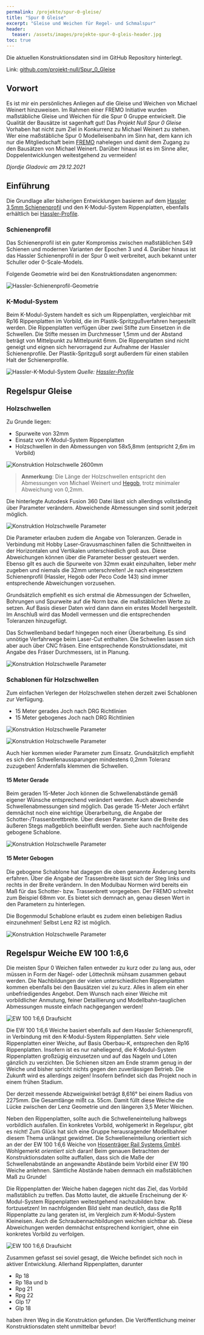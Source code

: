 ```yaml
---
permalink: /projekte/spur-0-gleise/
title: "Spur 0 Gleise"
excerpt: "Gleise und Weichen für Regel- und Schmalspur"
header:
  teaser: /assets/images/projekte-spur-0-gleis-header.jpg
toc: true
---
```

Die aktuellen Konstruktionsdaten sind im GitHub Repository hinterlegt.

Link: [github.com/projekt-null/Spur_0_Gleise](https://github.com/projekt-null/Spur_0_Gleise) 

## Vorwort
Es ist mir ein persönliches Anliegen auf die Gleise und Weichen von Michael Weinert hinzuweisen. Im Rahmen einer FREMO Initiative wurden maßstäbliche Gleise und Weichen für die Spur 0 Gruppe entwickelt. Die Qualität der Bausätze ist sagenhaft gut! Das _Projekt Null Spur 0 Gleise_ Vorhaben hat nicht zum Ziel in Konkurrenz zu Michael Weinert zu stehen. Wer eine maßstäbliche Spur 0 Modelleisenbahn im Sinn hat, dem kann ich nur die Mitgliedschaft beim [FREMO](https://www.fremo-net.eu) nahelegen und damit dem Zugang zu den Bausätzen von Michael Weinert. Darüber hinaus ist es im Sinne aller, Doppelentwicklungen weitestgehend zu vermeiden!

_Djordje Gladovic am 29.12.2021_

## Einführung
Die Grundlage aller bisherigen Entwicklungen basieren auf dem [Hassler 3,5mm Schienenprofil](https://www.hassler-profile.li/index.php/weichen-gleiseprogramm/gleisbau-und-zubehoer-spur-0) und den K-Modul-System Rippenplatten, ebenfalls erhältlich bei [Hassler-Profile](https://www.hassler-profile.li/index.php/weichen-gleiseprogramm/k-modul-system-spur0).

### Schienenprofil
Das Schienenprofil ist ein guter Kompromiss zwischen maßstäblichen S49 Schienen und modernen Varianten der Epochen 3 und 4. Darüber hinaus ist das Hassler Schienenprofil in der Spur 0 weit verbreitet, auch bekannt unter Schuller oder 0-Scale-Models. 

Folgende Geometrie wird bei den Konstruktionsdaten angenommen:

![Hassler-Schienenprofil-Geometrie](/assets/images/projekte/spur-0-gleise/hassler-schienenprofil-geometrie.png)

### K-Modul-System
Beim K-Modul-System handelt es sich um Rippenplatten, vergleichbar mit Rp16 Rippenplatten im Vorbild, die im Plastik-Spritzgußverfahren hergestellt werden. Die Rippenplatten verfügen über zwei Stifte zum Einsetzen in die Schwellen. Die Stifte messen im Durchmesser 1,5mm und der Abstand beträgt von Mittelpunkt zu Mittelpunkt 6mm. Die Rippenplatten sind nicht geneigt und eignen sich hervorragend zur Aufnahme der Hassler Schienenprofile. Der Plastik-Spritzguß sorgt außerdem für einen stabilen Halt der Schienenprofile.

![Hassler-K-Modul-System](/assets/images/projekte/spur-0-gleise/hassler-k-modul-system.gif)
_Quelle: [Hassler-Profile](https://www.hassler-profile.li/)_


## Regelspur Gleise

### Holzschwellen
Zu Grunde liegen:
- Spurweite von 32mm
- Einsatz von K-Modul-System Rippenplatten
- Holzschwellen in den Abmessungen von 58x5,8mm (entspricht 2,6m im Vorbild)

![Konstruktion Holzschwelle 2600mm](/assets/images/projekte/spur-0-gleise/konstruktion-holzschwelle-2600mm.png)

> **Anmerkung**: Die Länge der Holzschwellen entspricht den Abmessungen von Michael Weinert und [Hegob](http://www.hegob.de/), trotz minimaler Abweichung von 0,2mm.

Die hinterlegte Autodesk Fusion 360 Datei lässt sich allerdings vollständig über Parameter verändern. Abweichende Abmessungen sind somit jederzeit möglich.

![Konstruktion Holzschwelle Parameter](/assets/images/projekte/spur-0-gleise/konstruktion-holzschwelle-parameter.png)

Die Parameter erlauben zudem die Angabe von Toleranzen. Gerade in Verbindung mit Hobby Laser-Gravusmaschinen fallen die Schnittweiten in der Horizontalen und Vertikalen unterschiedlich groß aus. Diese Abweichungen können über die Parameter besser gesteuert werden. Ebenso gilt es auch die Spurweite von 32mm exakt einzuhalten, lieber mehr zugeben und niemals die 32mm unterschreiten! Je nach eingesetztem Schienenprofil (Hassler, Hegob oder Peco Code 143) sind immer entsprechende Abweichungen vorzusehen. 

Grundsätzlich empfiehlt es sich erstmal die Abmessungen der Schwellen, Bohrungen und Spurweite auf die Norm bzw. die maßstäblichen Werte zu setzen. Auf Basis dieser Daten wird dann dann ein erstes Modell hergestellt. Im Anschluß wird das Modell vermessen und die entsprechenden Toleranzen hinzugefügt.

Das Schwellenband bedarf hingegen noch einer Überarbeitung. Es sind unnötige Verfahrwege beim Laser-Cut enthalten. Die Schwellen lassen sich aber auch über CNC fräsen. Eine entsprechende Konstruktionsdatei, mit Angabe des Fräser Durchmessers, ist in Planung.

![Konstruktion Holzschwelle Parameter](/assets/images/projekte/spur-0-gleise/konstruktion-holzschwellen-band.png)

### Schablonen für Holzschwellen
Zum einfachen Verlegen der Holzschwellen stehen derzeit zwei Schablonen zur Verfügung. 
- 15 Meter gerades Joch nach DRG Richtlinien
- 15 Meter gebogenes Joch nach DRG Richtlinien

![Konstruktion Holzschwelle Parameter](/assets/images/projekte/spur-0-gleise/konstruktion-schablone-15m-gerade.png)

![Konstruktion Holzschwelle Parameter](/assets/images/projekte/spur-0-gleise/konstruktion-schablone-15m-gebogen.png)

Auch hier kommen wieder Parameter zum Einsatz. Grundsätzlich empfiehlt es sich den Schwellenaussparungen mindestens 0,2mm Toleranz zuzugeben! Andernfalls klemmen die Schwellen.

#### 15 Meter Gerade

Beim geraden 15-Meter Joch können die Schwellenabstände gemäß eigener Wünsche entsprechend verändert werden. Auch abweichende Schwellenabmessungen sind möglich. Das gerade 15-Meter Joch erfährt demnächst noch eine wichtige Überarbeitung, die Angabe der Schotter-/Trassenbrettbreite. Über diesen Parameter kann die Breite des äußeren Stegs maßgeblich beeinflußt werden. Siehe auch nachfolgende gebogene Schablone.

![Konstruktion Holzschwelle Parameter](/assets/images/projekte/spur-0-gleise/konstruktion-schablone-15m-gerade-parameter.png)

#### 15 Meter Gebogen

Die gebogene Schablone hat dagegen die oben genannte Änderung bereits erfahren. Über die Angabe der Trassenbreite lässt sich der Steg links und rechts in der Breite verändern. In den Modulbau Normen wird bereits ein Maß für das Schotter- bzw. Trassenbrett vorgegeben. Der FREMO schreibt zum Beispiel 68mm vor. Es bietet sich demnach an, genau diesen Wert in den Parametern zu hinterlegen. 

Die Bogenmodul Schablone erlaubt es zudem einen beliebigen Radius einzunehmen! Selbst Lenz R2 ist möglich.

![Konstruktion Holzschwelle Parameter](/assets/images/projekte/spur-0-gleise/konstruktion-schablone-15m-gebogen-parameter.png)

## Regelspur Weiche EW 100 1:6,6

Die meisten Spur 0 Weichen fallen entweder zu kurz oder zu lang aus, oder müssen in Form der Nagel- oder Löttechnik mühsam zusammen gebaut werden. Die Nachbildungen der vielen unterschiedlichen Rippenplatten kommen ebenfalls bei den Bausätzen viel zu kurz. Alles in allem ein eher unbefriedigendes Angebot. Dem Wunsch nach einer Weiche mit vorbildlicher Anmutung, feiner Detaillierung und Modellbahn-tauglichen Abmessungen musste einfach nachgegangen werden!

![EW 100 1:6,6 Draufsicht](/assets/images/projekte/spur-0-gleise/ew-100-1-6-6-draufsicht.jpg)

Die EW 100 1:6,6 Weiche basiert ebenfalls auf dem Hassler Schienenprofil, in Verbindung mit den K-Modul-System Rippenplatten. Sehr viele Rippenplatten einer Weiche, auf Basis Oberbau-K, entsprechen den Rp16 Rippenplatten. Insofern ist es nur naheliegend, die K-Modul-System Rippenplatten großzügig einzusetzen und auf das Nageln und Löten gänzlich zu verzichten. Die Schienen sitzen am Ende stramm genug in der Weiche und bisher spricht nichts gegen den zuverlässigen Betrieb. Die Zukunft wird es allerdings zeigen! Insofern befindet sich das Projekt noch in einem frühen Stadium.

Der derzeit messende Abzweigwinkel beträgt 8,616° bei einem Radius von 2275mm. Die Gesamtlänge mißt ca. 55cm. Damit füllt diese Weiche die Lücke zwischen der Lenz Geometrie und den längeren 3,5 Meter Weichen. 

Neben den Rippenplatten, sollte auch die Schwelleneinteilung halbwegs vorbildlich ausfallen. Ein konkretes Vorbild, wohlgemerkt in Regelspur, gibt es nicht! Zum Glück hat sich eine Gruppe herausragender Modellbahner diesem Thema unlängst gewidmet. Die Schwelleneinteilung orientiert sich an der der EW 100 1:6,6 Weiche von [Hosenträger Rail Systems GmbH](https://www.hosentraeger-spur1.de/index.php/weichen-100-1-6-6). Wohlgemerkt _orientiert sich_ daran! Beim genauen Betrachten der Konstruktionsdaten sollte auffallen, dass sich die Maße der Schwellenabstände an angewandte Abstände beim Vorbild einer EW 190 Weiche anlehnen. Sämtliche Abstände haben demnach ein maßstäblichen Maß zu Grunde!

Die Rippenplatten der Weiche haben dagegen nicht das Ziel, das Vorbild maßstäblich zu treffen. Das Motto lautet, die aktuelle Erscheinung der K-Modul-System Rippenplatten weitestgehend nachzubilden bzw. fortzusetzen! Im nachfolgenden Bild sieht man deutlich, dass die Rp18 Rippenplatte zu lang geraten ist, im Vergleich zum K-Modul-System Kleineisen. Auch die Schraubennachbildungen weichen sichtbar ab. Diese Abweichungen werden demnächst entsprechend korrigiert, ohne ein konkretes Vorbild zu verfolgen.

![EW 100 1:6,6 Draufsicht](/assets/images/projekte/spur-0-gleise/spur-0-gleis-rp18-vs-hassler-rp16-20211229.jpg)

Zusammen gefasst sei soviel gesagt, die Weiche befindet sich noch in aktiver Entwicklung. Allerhand Rippenplatten, darunter

- Rp 18
- Rp 18a und b
- Rpg 21
- Rpg 22
- Glp 17
- Glp 18

haben ihren Weg in die Konstruktion gefunden. Die Veröffentlichung meiner Konstruktionsdaten steht unmittelbar bevor!

